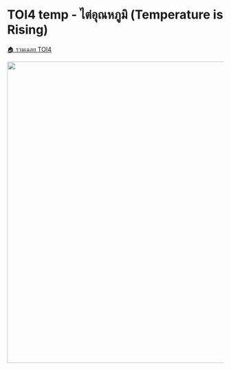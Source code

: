 <!-- @codegen_problem begin -->
# TOI4 temp - ไต่อุณหภูมิ (Temperature is Rising)

[🏠 รวมเฉลย TOI4](../)

<img width="700" src="https://github.com/krist7599555/toi/assets/19445033/80c80822-7583-4bcd-a705-dae3eacdee85" />
<!-- @codegen_problem end -->
